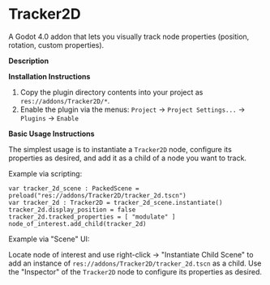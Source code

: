 # Tracker2D

A Godot 4.0 addon that lets you visually track node properties (position, rotation, custom properties).

**Description**

**Installation Instructions**

1. Copy the plugin directory contents into your project as `res://addons/Tracker2D/*`.
2. Enable the plugin via the menus: `Project` -> `Project Settings...` -> `Plugins` -> `Enable`

**Basic Usage Instructions**

The simplest usage is to instantiate a `Tracker2D` node, configure its properties as desired, and
add it as a child of a node you want to track.

Example via scripting:

```gdscript
var tracker_2d_scene : PackedScene = preload("res://addons/Tracker2D/tracker_2d.tscn")
var tracker_2d : Tracker2D = tracker_2d_scene.instantiate()
tracker_2d.display_position = false
tracker_2d.tracked_properties = [ "modulate" ]
node_of_interest.add_child(tracker_2d)
```

Example via "Scene" UI:
	
Locate node of interest and use right-click -> "Instantiate Child Scene" to add an instance of
`res://addons/Tracker2D/tracker_2d.tscn` as a child. Use the "Inspector" of the `Tracker2D` node to
configure its properties as desired.


